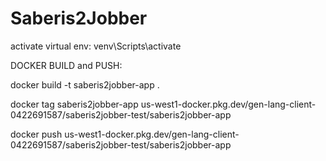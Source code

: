 # Saberis2Jobber


activate virtual env:
venv\Scripts\activate

DOCKER BUILD and PUSH:

docker build -t saberis2jobber-app . 

docker tag saberis2jobber-app us-west1-docker.pkg.dev/gen-lang-client-0422691587/saberis2jobber-test/saberis2jobber-app

docker push us-west1-docker.pkg.dev/gen-lang-client-0422691587/saberis2jobber-test/saberis2jobber-app